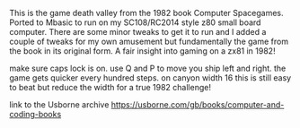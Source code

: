 This is the game death valley from the 1982 book Computer Spacegames. Ported to Mbasic to run on my SC108/RC2014 style z80 small board computer. There are some minor tweaks to get it to run and I added a couple of tweaks for my own amusement but fundamentally the game from the book in its original form. A fair insight into gaming on a zx81 in 1982!

make sure caps lock is on. use Q and P to move you ship left and right.
the game gets quicker every hundred steps. on canyon width 16 this is still easy to beat but reduce the width for a true 1982 challenge!

link to the Usborne archive https://usborne.com/gb/books/computer-and-coding-books
